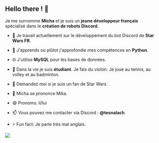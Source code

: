 ## Hello there ! 👋

Je me surnomme **Micha** et je suis un **jeune développeur français** spécialisé dans le **création de robots Discord**.

- 🔭 Je travail actuellement sur le développement du bot Discord de **Star Wars FR**.
- 🌱 J'apprends ou plûtot j'approfondie mes compétences en **Python**.
- 🌐 J'utilise **MySQL** pour les bases de données.


- 🧬 Dans la vie je suis **étudiant**. Je fais du violon. Je joue au tennis, au volley et au badminton.
- 👀 Demandez moi si je suis un fan de Star Wars.
- 💢 Micha se prononce Mika.
- 😄 Pronoms: il/lui


- 📫 Vous pouvez me contacter via Discord : **@tesnalach**.
- ⚡ Fun fact: Je parle très mal anglais.

[<img src="https://i.imgur.com/cGLDU76.png">](https://discord.com/users/1191481981226201141)
